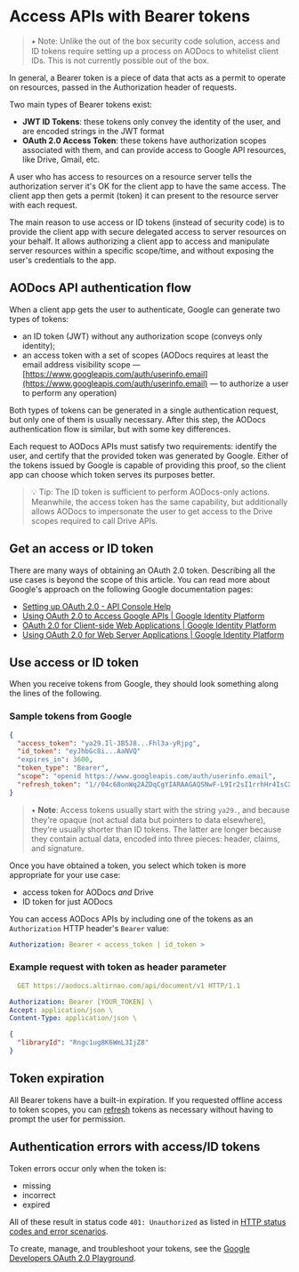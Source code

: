 # Access APIs with Bearer tokens

> ⭑   Note: Unlike the out of the box security code solution, access and ID tokens require setting up a process on AODocs to whitelist client IDs. This is not currently possible out of the box.

In general, a Bearer  token is a piece of data that acts as a permit to operate on resources, passed in the Authorization header of requests.

Two main types of Bearer tokens exist:

*   **JWT ID Tokens**: these tokens only convey the identity of the user, and are encoded strings in the JWT format
*   **OAuth 2.0 Access Token**: these tokens have authorization scopes associated with them, and can provide access to Google API resources, like Drive, Gmail, etc.

A user who has access to resources on a resource server tells the authorization server it's OK for the client app to have the same access. The client app then gets a permit (token) it can present to the resource server with each request.

The main reason to use access or ID tokens (instead of security code) is to provide the client app with secure delegated access to server resources on your behalf. It allows authorizing a client app to access and manipulate server resources within a specific scope/time, and without exposing the user's credentials to the app.


## AODocs API authentication flow

When a client app gets the user to authenticate, Google can generate two types of tokens:

*   an ID token (JWT) without any authorization scope (conveys only identity);
*   an access token with a set of scopes (AODocs requires at least the email address visibility scope — [https://www.googleapis.com/auth/userinfo.email](https://www.googleapis.com/auth/userinfo.email) — to authorize a user to perform any operation)

Both types of tokens can be generated in a single authentication request, but only one of them is usually necessary. After this step, the AODocs authentication flow is similar, but with some key differences.

Each request to AODocs APIs must satisfy two requirements: identify the user, and certify that the provided token was generated by Google. Either of the tokens issued by Google is capable of providing this proof, so the client app can choose which token serves its purposes better.

> 💡   Tip: The ID token is sufficient to perform AODocs-only actions. Meanwhile, the access token has the same capability, but additionally allows AODocs to impersonate the user to get access to the Drive scopes required to call Drive APIs.

## Get an access or ID token

There are many ways of obtaining an OAuth 2.0 token. Describing all the use cases is beyond the scope of this article. You can read more about Google's approach on the following Google documentation pages:

*   [Setting up OAuth 2.0 - API Console Help](https://support.google.com/googleapi/answer/6158849?hl=en)
*   [Using OAuth 2.0 to Access Google APIs | Google Identity Platform](https://developers.google.com/identity/protocols/OAuth2)
*   [OAuth 2.0 for Client-side Web Applications | Google Identity Platform](https://developers.google.com/identity/protocols/OAuth2UserAgent)
*   [Using OAuth 2.0 for Web Server Applications | Google Identity Platform](https://developers.google.com/identity/protocols/OAuth2WebServer)


## Use access or ID token

When you receive tokens from Google, they should look something along the lines of the following.

### Sample tokens from Google

```json
{
  "access_token": "ya29.Il-3B5J8...Fhl3a-yRjpg",
  "id_token": "eyJhbGc8i...AaNVQ"
  "expires_in": 3600,
  "token_type": "Bearer",
  "scope": "openid https://www.googleapis.com/auth/userinfo.email",
  "refresh_token": "1//04c68onWq2AZDqCgYIARAAGAQSNwF-L9Ir2sI1rrhHr4IsCX_yNfu1YM9yc8AqB-u04JncAQwIxM1mU9Qv1NGvzLSiixS768nWovE"
}
```

> ⭑   **Note**: Access tokens usually start with the string ```ya29.```, and because they're opaque (not actual data but pointers to data elsewhere), they're usually shorter than ID tokens. The latter are longer because they contain actual data, encoded into three pieces: header, claims, and signature.

Once you have obtained a token, you select which token is more appropriate for your use case:

*   access token for AODocs _and_ Drive
*   ID token for just AODocs

You can access AODocs APIs by including one of the tokens as an ````Authorization```` HTTP header's ````Bearer```` value:

```yaml
Authorization: Bearer < access_token | id_token >
```

### Example request with token as header parameter

```yaml
  GET https://aodocs.altirnao.com/api/document/v1 HTTP/1.1

Authorization: Bearer [YOUR_TOKEN] \
Accept: application/json \
Content-Type: application/json \
```

```json
{
  "libraryId": "Rngc1ug8K6WmL3IjZ8"
}
```

## Token expiration

All Bearer tokens have a built-in expiration. If you requested offline access to token scopes, you can [refresh](https://developers.google.com/identity/protocols/OAuth2InstalledApp#offline) tokens as necessary without having to prompt the user for permission.


## Authentication errors with access/ID tokens

Token errors occur only when the token is:

*   missing
*   incorrect
*   expired

All of these result in status code ```401: Unauthorized``` as listed in [HTTP status codes and error scenarios](/docs/aodocs-staging.altirnao.com/1/c/Guides/60-Best%20practices/10-HTTP%20status%20codes%20and%20error%20scenarios).

To create, manage, and troubleshoot your tokens, see the [Google Developers OAuth 2.0 Playground](https://developers.google.com/oauthplayground/).